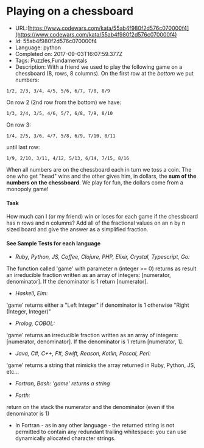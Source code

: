 # Playing on a chessboard

 - URL:[https://www.codewars.com/kata/55ab4f980f2d576c070000f4](https://www.codewars.com/kata/55ab4f980f2d576c070000f4)
 - Id: 55ab4f980f2d576c070000f4
 - Language: python
 - Completed on: 2017-09-03T16:07:59.377Z
 - Tags: Puzzles,Fundamentals
 - Description:
With a friend we used to play the following game on a chessboard
(8, rows, 8 columns).
On the first row at the *bottom* we put numbers:

`1/2, 2/3, 3/4, 4/5, 5/6, 6/7, 7/8, 8/9`

On row 2 (2nd row from the bottom) we have:

`1/3, 2/4, 3/5, 4/6, 5/7, 6/8, 7/9, 8/10`

On row 3:

`1/4, 2/5, 3/6, 4/7, 5/8, 6/9, 7/10, 8/11`

until last row:

`1/9, 2/10, 3/11, 4/12, 5/13, 6/14, 7/15, 8/16`


When all numbers are on the chessboard each in turn we toss a coin. The one who get "head" wins and
the other gives him, in dollars, the **sum of the numbers on the chessboard**.
We play for fun, the dollars come from a monopoly game! 

#### Task
How much can I (or my friend) win or loses for each game if the chessboard has n rows and n columns? Add all of the fractional values on an n by n sized board and give the answer as a simplified fraction.

#### See Sample Tests for each language
  
- *Ruby, Python, JS, Coffee, Clojure, PHP, Elixir, Crystal, Typescript, Go:*

The function called 'game' with parameter n (integer >= 0) returns as result an irreducible fraction written as an array of integers: [numerator, denominator].
If the denominator is 1 return [numerator].

- *Haskell, Elm:*

'game' returns either a "Left Integer" if denominator is 1 otherwise 
"Right (Integer, Integer)" 

- *Prolog, COBOL:*

'game' returns an irreducible fraction written as an array of integers: [numerator, denominator].
If the denominator is 1 return [numerator, 1].

- *Java, C#, C++, F#, Swift, Reason, Kotlin, Pascal, Perl:*

'game' returns a string that mimicks the array returned in Ruby, Python, JS, etc...

- *Fortran, Bash: 'game' returns a string*


- *Forth:*

return on the stack the numerator and the denominator (even if the denominator is 1)


- In Fortran - as in any other language - the returned string is not permitted to contain any redundant trailing whitespace: you can use dynamically allocated character strings.



